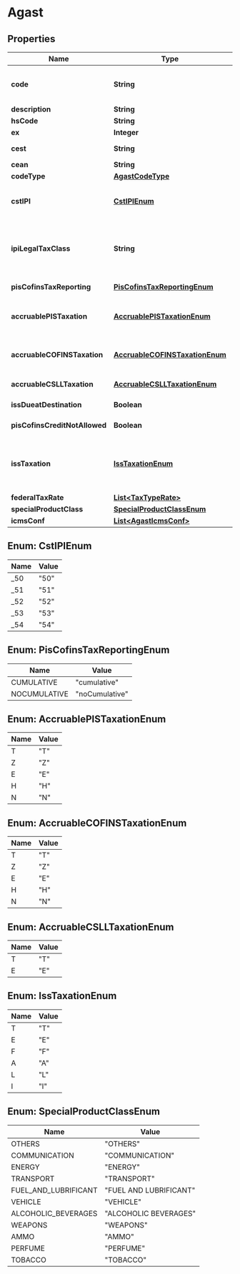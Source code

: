 
# Agast

## Properties
Name | Type | Description | Notes
------------ | ------------- | ------------- | -------------
**code** | **String** | Agast Code. AGAST (Avalara Goods and Services Types) are preset products with default tax definitions available to be used as provided or copied to create an specific comapany item. | 
**description** | **String** | Agast Description |  [optional]
**hsCode** | **String** | harmonized code, NCM or LC 116 |  [optional]
**ex** | **Integer** | hsCode Exception for IPI tax |  [optional]
**cest** | **String** | tax substitution code - Codigo especificador da Substuicao Tributaria |  [optional]
**cean** | **String** | GTIN NUMBER |  [optional]
**codeType** | [**AgastCodeType**](AgastCodeType.md) |  |  [optional]
**cstIPI** | [**CstIPIEnum**](#CstIPIEnum) | Inform if this process is subject to IPI taxation on output process - &#39;50&#39; # Saída Tributada - &#39;51&#39; # Saída Tributável com Alíquota Zero - &#39;52&#39; # Saída Isenta - &#39;53&#39; # Saída Não-Tributada - &#39;54&#39; # Saída Imune  |  [optional]
**ipiLegalTaxClass** | **String** | Legal tax classificação for IPI (enquadramento tributário) When the process has CST IPI 52 or 54, it is mandatory to inform a Reason Code, see Anexo XIV - Código de Enquadramento Legal do IPI from  http://www.nfe.fazenda.gov.br/portal/exibirArquivo.aspx?conteudo&#x3D;mCnJajU4BKU&#x3D;  |  [optional]
**pisCofinsTaxReporting** | [**PisCofinsTaxReportingEnum**](#PisCofinsTaxReportingEnum) | when the company is Real Profit inform if this item is cumulative or no cumulative by default |  [optional]
**accruablePISTaxation** | [**AccruablePISTaxationEnum**](#AccruablePISTaxationEnum) | Inform if this item by nature is subject to PIS taxation or exempt - &#39;T&#39; # TAXABLE - &#39;Z&#39; # TAXABLE WITH RATE&#x3D;0.00 - &#39;E&#39; # EXEMPT - &#39;H&#39; # SUSPENDED - &#39;N&#39; # NO TAXABLE  |  [optional]
**accruableCOFINSTaxation** | [**AccruableCOFINSTaxationEnum**](#AccruableCOFINSTaxationEnum) | Inform if this item by nature is subject to COFINS taxation or exempt - &#39;T&#39; # TAXABLE - &#39;Z&#39; # TAXABLE WITH RATE&#x3D;0.00 - &#39;E&#39; # EXEMPT - &#39;H&#39; # SUSPENDED - &#39;N&#39; # NO TAXABLE  |  [optional]
**accruableCSLLTaxation** | [**AccruableCSLLTaxationEnum**](#AccruableCSLLTaxationEnum) | Inform if this item by nature is subject to CSLL taxation or exempt - &#39;T&#39; # TAXABLE - &#39;E&#39; # EXEMPT  |  [optional]
**issDueatDestination** | **Boolean** | for service items with City Jurisdiction, inform where the ISS tax is due |  [optional]
**pisCofinsCreditNotAllowed** | **Boolean** | on Real Profit Purchase transaction, inform if this item allows tax credits when it is non-cumulative |  [optional]
**issTaxation** | [**IssTaxationEnum**](#IssTaxationEnum) | - &#39;T&#39; # TAXABLE - TRIBUTÁVEL INCLUSIVE PARA EXPORTAÇÃO&#39; - &#39;E&#39; # TAXABLE WITH EXEMPTION FOR EXPORTS - ISENTO PARA SERVIÇOS PRESTADOS AO EXTERIOR (DEFAULT) - &#39;F&#39; # EXEMPT - &#39;A&#39; # SUSPENDED FOR ADMINISTRATIVE REASON - &#39;L&#39; # SUSPENDED FOR LEGAL DECISION - &#39;I&#39; # IMMUNE  |  [optional]
**federalTaxRate** | [**List&lt;TaxTypeRate&gt;**](TaxTypeRate.md) | This is an array of tax object related to an agast. |  [optional]
**specialProductClass** | [**SpecialProductClassEnum**](#SpecialProductClassEnum) |  |  [optional]
**icmsConf** | [**List&lt;AgastIcmsConf&gt;**](AgastIcmsConf.md) | One per State |  [optional]


<a name="CstIPIEnum"></a>
## Enum: CstIPIEnum
Name | Value
---- | -----
_50 | &quot;50&quot;
_51 | &quot;51&quot;
_52 | &quot;52&quot;
_53 | &quot;53&quot;
_54 | &quot;54&quot;


<a name="PisCofinsTaxReportingEnum"></a>
## Enum: PisCofinsTaxReportingEnum
Name | Value
---- | -----
CUMULATIVE | &quot;cumulative&quot;
NOCUMULATIVE | &quot;noCumulative&quot;


<a name="AccruablePISTaxationEnum"></a>
## Enum: AccruablePISTaxationEnum
Name | Value
---- | -----
T | &quot;T&quot;
Z | &quot;Z&quot;
E | &quot;E&quot;
H | &quot;H&quot;
N | &quot;N&quot;


<a name="AccruableCOFINSTaxationEnum"></a>
## Enum: AccruableCOFINSTaxationEnum
Name | Value
---- | -----
T | &quot;T&quot;
Z | &quot;Z&quot;
E | &quot;E&quot;
H | &quot;H&quot;
N | &quot;N&quot;


<a name="AccruableCSLLTaxationEnum"></a>
## Enum: AccruableCSLLTaxationEnum
Name | Value
---- | -----
T | &quot;T&quot;
E | &quot;E&quot;


<a name="IssTaxationEnum"></a>
## Enum: IssTaxationEnum
Name | Value
---- | -----
T | &quot;T&quot;
E | &quot;E&quot;
F | &quot;F&quot;
A | &quot;A&quot;
L | &quot;L&quot;
I | &quot;I&quot;


<a name="SpecialProductClassEnum"></a>
## Enum: SpecialProductClassEnum
Name | Value
---- | -----
OTHERS | &quot;OTHERS&quot;
COMMUNICATION | &quot;COMMUNICATION&quot;
ENERGY | &quot;ENERGY&quot;
TRANSPORT | &quot;TRANSPORT&quot;
FUEL_AND_LUBRIFICANT | &quot;FUEL AND LUBRIFICANT&quot;
VEHICLE | &quot;VEHICLE&quot;
ALCOHOLIC_BEVERAGES | &quot;ALCOHOLIC BEVERAGES&quot;
WEAPONS | &quot;WEAPONS&quot;
AMMO | &quot;AMMO&quot;
PERFUME | &quot;PERFUME&quot;
TOBACCO | &quot;TOBACCO&quot;



